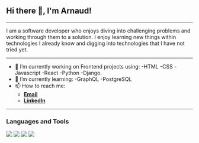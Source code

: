 
<h2> Hi there 👋, I'm Arnaud! </h2>

---

<p> I am a software developer who enjoys diving into challenging problems and working through them to a solution. I enjoy learning new things within technologies I already know and digging into technologies that I have not tried yet.</p>

---

- 🔭 I’m currently working on Frontend projects using: 
    -HTML
    -CSS
    -Javascript
    -React
    -Python
    -Django.
- 🌱 I’m currently learning: 
    -GraphQL 
    -PostgreSQL
- 📫 How to reach me: 
    - <a href ="mailto:arnaudcavalletto@yahoo.com"><strong>Email</strong></a> 
    - <a href ="www.linkedin.com/in/arnaud-cavalletto"><strong>LinkedIn</strong></a>
---

### Languages and Tools

<p> <a target ="_blank" rel="noopener no referrer" href = "https://camo.githubusercontent.com/da839b79b282a7658a172f07e13496fb18bcf9fa624d061def0e80f47a68ff1d/68747470733a2f2f696d672e69636f6e73382e636f6d2f636f6c6f722f34382f3030303030302f6a6176617363726970742e706e67"><img src ="https://camo.githubusercontent.com/da839b79b282a7658a172f07e13496fb18bcf9fa624d061def0e80f47a68ff1d/68747470733a2f2f696d672e69636f6e73382e636f6d2f636f6c6f722f34382f3030303030302f6a6176617363726970742e706e67" data-canonical-src= "https://img.icons8.com/color/48/000000/javascript.png" style = "max-width: 100%;"></a>
<a target ="_blank" rel="noopener no referrer" href = "https://camo.githubusercontent.com/dc75aee770dff630309493116eeebd6a39c7042e4e94780a5e6c8f107bebe76f/68747470733a2f2f696d672e69636f6e73382e636f6d2f636f6c6f722f34382f3030303030302f637373332e706e67"><img src ="https://camo.githubusercontent.com/dc75aee770dff630309493116eeebd6a39c7042e4e94780a5e6c8f107bebe76f/68747470733a2f2f696d672e69636f6e73382e636f6d2f636f6c6f722f34382f3030303030302f637373332e706e67" data-canonical-src= "https://img.icons8.com/color/48/000000/css3.png" style = "max-width: 100%;"></a>
<a target ="_blank" rel="noopener no referrer" href = "https://camo.githubusercontent.com/91624b4794cb98081ea55063865721be4b4399472c81e66b89b37fd07aad1d92/68747470733a2f2f696d672e69636f6e73382e636f6d2f636f6c6f722f34382f3030303030302f68746d6c2d352e706e67"><img src ="https://camo.githubusercontent.com/91624b4794cb98081ea55063865721be4b4399472c81e66b89b37fd07aad1d92/68747470733a2f2f696d672e69636f6e73382e636f6d2f636f6c6f722f34382f3030303030302f68746d6c2d352e706e67" data-canonical-src= "https://img.icons8.com/color/48/000000/css3.png" style = "max-width: 100%;"></a>
<a target ="_blank" rel="noopener no referrer" href = "https://camo.githubusercontent.com/2f7d9c653bd1edd735b3db07d7c4b47ae45959e17c14053fa4f543ac93cc1a8c/68747470733a2f2f696d672e69636f6e73382e636f6d2f636f6c6f722f34382f3030303030302f76697375616c2d73747564696f2d636f64652d323031392e706e67"><img src ="https://camo.githubusercontent.com/2f7d9c653bd1edd735b3db07d7c4b47ae45959e17c14053fa4f543ac93cc1a8c/68747470733a2f2f696d672e69636f6e73382e636f6d2f636f6c6f722f34382f3030303030302f76697375616c2d73747564696f2d636f64652d323031392e706e67" data-canonical-src= "https://img.icons8.com/color/48/000000/visual-studio-code-2019.png" style = "max-width: 100%;"></a></p>


